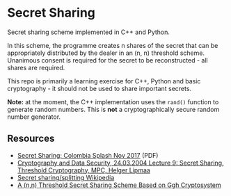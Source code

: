 Secret Sharing
==============
Secret sharing scheme implemented in C++ and Python.

In this scheme, the programme creates n shares of the secret that can be appropriately distributed by the dealer in an (n, n) threshold scheme. Unanimous consent is required for the secret to be reconstructed - all shares are required.

This repo is primarily a learning exercise for C++, Python and basic cryptography - it should not be used to share important secrets.

**Note:** at the moment, the C++ implementation uses the `rand()` function to generate random numbers. This is **not** a cryptographically secure random number generator.

## Resources
* [Secret Sharing: Colombia Splash Nov 2017](https://columbia.learningu.org/download/6566062a-7e64-4a06-9e1d-9199bfc003f2/M563_secretsharing-notes.pdf) (PDF)
* [Cryptography and Data Security, 24.03.2004 Lecture 9: Secret Sharing, Threshold Cryptography,
MPC, Helger Lipmaa](http://www.tcs.hut.fi/Studies/T-79.159/2004/slides/L9.pdf)
* [Secret sharing/splitting Wikipedia](https://en.wikipedia.org/wiki/Secret_sharing)
* [A (n,n) Threshold Secret Sharing Scheme Based on Ggh Cryptosystem](http://www.isicenter.org/fulltext/paper-24022015085109.pdf)
